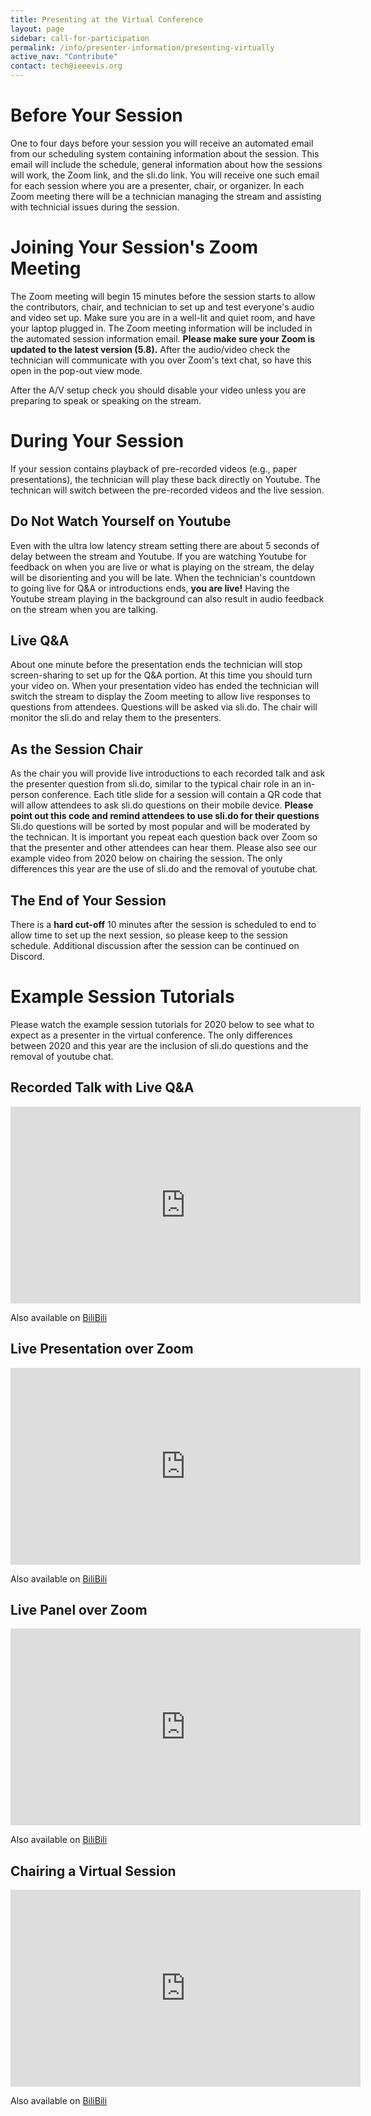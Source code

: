 ```yaml
---
title: Presenting at the Virtual Conference
layout: page
sidebar: call-for-participation
permalink: /info/presenter-information/presenting-virtually
active_nav: "Contribute"
contact: tech@ieeevis.org
---
```


# Before Your Session

One to four days before your session you will receive an automated email
from our scheduling system containing information about the session. This
email will include the schedule, general information about how the sessions
will work, the Zoom link, and the sli.do link.
You will receive one such email for each session where you are a presenter,
chair, or organizer.
In each Zoom meeting there will be a technician managing the stream
and assisting with technicial issues during the session.

# Joining Your Session's Zoom Meeting

The Zoom meeting will begin 15 minutes before
the session starts to allow the contributors, chair, and technician to set up
and test everyone's audio and video set up. Make sure you are in a well-lit
and quiet room, and have your laptop plugged in.
The Zoom meeting information will be included in the automated
session information email.
**Please make sure your Zoom is updated to the latest version (5.8).**
After the audio/video check the technician will communicate with
you over Zoom's text chat, so have this open in the pop-out view mode.

After the A/V setup check you should disable your video unless you are
preparing to speak or speaking on the stream.

# During Your Session

If your session contains playback of pre-recorded videos
(e.g., paper presentations), the technician will play these back directly on Youtube.
The technican will switch between the pre-recorded videos and the live session.

## Do Not Watch Yourself on Youtube

Even with the ultra low latency stream
setting there are about 5 seconds of delay between the stream and Youtube. If you
are watching Youtube for feedback on when you are live or what is playing
on the stream, the delay will be disorienting and you will be late. When the technician's
countdown to going live for Q&A or introductions ends, **you are live!**
Having the Youtube stream playing in the background can also result in audio
feedback on the stream when you are talking.

## Live Q&A

About one minute before the presentation ends the technician
will stop screen-sharing to set up for the Q&A portion. At this time you
should turn your video on.
When your presentation video has ended the technician will switch the
stream to display the Zoom meeting to allow live responses to questions
from attendees.
Questions will be asked via sli.do.
The chair will monitor the sli.do and relay them to
the presenters.

## As the Session Chair

As the chair you will provide live introductions to each recorded talk
and ask the presenter question from sli.do, similar to the typical
chair role in an in-person conference. Each title slide for a session will
contain a QR code that will allow attendees to ask sli.do questions on their
mobile device. **Please point out this code and remind attendees to use sli.do
for their questions**  Sli.do questions will be sorted by most popular and will be
moderated by the technican. It is important you repeat each question
back over Zoom so that the presenter and other attendees can hear them.
Please also see our example video from 2020 below on chairing the session. The only differences this year are
the use of sli.do and the removal of youtube chat.

## The End of Your Session
There is a **hard cut-off** 10 minutes after
the session is scheduled to end to allow time to set up the next session,
so please keep to the session schedule.
Additional discussion after the session can be continued on Discord.

# Example Session Tutorials
Please watch the example session tutorials for 2020 below to see what to expect as
a presenter in the virtual conference.  The only differences between 2020 and this year are the inclusion
of sli.do questions and the removal of youtube chat.

## Recorded Talk with Live Q&A

<iframe width="560" height="315" src="https://www.youtube-nocookie.com/embed/m-2eoQGoxFo" frameborder="0" allow="accelerometer; autoplay; clipboard-write; encrypted-media; gyroscope; picture-in-picture" allowfullscreen></iframe>

Also available on [BiliBili](https://www.bilibili.com/video/BV1jZ4y157fj)

## Live Presentation over Zoom

<iframe width="560" height="315" src="https://www.youtube-nocookie.com/embed/NSdQZKnadnw" frameborder="0" allow="accelerometer; autoplay; clipboard-write; encrypted-media; gyroscope; picture-in-picture" allowfullscreen></iframe>

Also available on [BiliBili](https://www.bilibili.com/video/BV1dk4y1k7Nj)

## Live Panel over Zoom 

<iframe width="560" height="315" src="https://www.youtube-nocookie.com/embed/Qg01LslV2xI" frameborder="0" allow="accelerometer; autoplay; clipboard-write; encrypted-media; gyroscope; picture-in-picture" allowfullscreen></iframe>

Also available on [BiliBili](https://www.bilibili.com/video/BV14A411J7ZD)

## Chairing a Virtual Session

<iframe width="560" height="315" src="https://www.youtube-nocookie.com/embed/nhb-m2C-TIg" frameborder="0" allow="accelerometer; autoplay; clipboard-write; encrypted-media; gyroscope; picture-in-picture" allowfullscreen></iframe>

Also available on [BiliBili](https://www.bilibili.com/video/BV1JZ4y1L7iT/)
